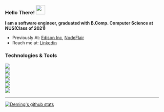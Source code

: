 ### Hello There! <img src="https://raw.githubusercontent.com/MartinHeinz/MartinHeinz/master/wave.gif" width="30px">

**I am a software engineer, graduated with B.Comp. Computer Science at NUS(Class of 2021)**

- Previously At: [Edison Inc](https://www.edison.tech/), [NodeFlair](https://www.nodeflair.com/)
- Reach me at: [Linkedin](https://www.linkedin.com/in/lindeming/)

### Technologies & Tools
![](https://img.shields.io/badge/Frontend-JavaScript/TypeScript%20|%20React%20|%20Next.js-informational?style=flat&logo=javascript&logoColor=white&color=2bbc8a)\
![](https://img.shields.io/badge/Frontend%20Tools-Caldav%20|%20Mapbox-informational?style=flat&logo=mapbox&logoColor=white&color=2bbc8a)\
![](https://img.shields.io/badge/Backend-Node/Express%20|%20Python%20|%20Rails-informational?style=flat&logo=serverless&logoColor=white&color=2bbc8a)\
![](https://img.shields.io/badge/Backend%20Tools-Sequelize.js%20|%20PostgreSQL%20|%20Redis-informational?style=flat&logo=postgresql&logoColor=white&color=2bbc8a)\
![](https://img.shields.io/badge/Cross%20Platform-Flutter%20|%20Electron.js%20|%20React%20Native-informational?style=flat&logo=flutter&logoColor=white&color=2bbc8a)\
![](https://img.shields.io/badge/Devops-Docker%20|%20Azure%20|%20AWS-informational?style=flat&logo=docker&logoColor=white&color=2bbc8a)

<hr />

[![Deming's github stats](https://github-readme-stats.vercel.app/api?username=deming16&line_height=31.5&theme=gruvbox&show_icons=true&count_private=true&include_all_commits=true&hide=contribs,stars)](https://github.com/deming16)
